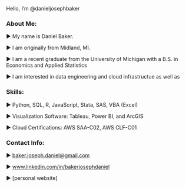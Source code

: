 Hello, I’m @danieljosephbaker

### About Me:

   :arrow_forward: My name is Daniel Baker. 

   :arrow_forward: I am originally from Midland, MI.
  
   :arrow_forward: I am a recent graduate from the University of Michigan with a B.S. in Economics and Applied Statistics 

   :arrow_forward: I am interested in data engineering and cloud infrastructue as well as 

### Skills:

  :arrow_forward: Python, SQL, R, JavaScript, Stata, SAS, VBA (Excel)

  :arrow_forward: Visualization Software: Tableau, Power BI, and ArcGIS
  
  :arrow_forward: Cloud Certifications: AWS SAA-C02, AWS CLF-C01

### Contact Info:

  :arrow_forward: baker.joseph.daniel@gmail.com
  
  :arrow_forward: www.linkedin.com/in/bakerjosephdaniel
  
  :arrow_forward: [personal website]

<!---
danieljosephbaker/danieljosephbaker is a ✨ special ✨ repository because its `README.md` (this file) appears on your GitHub profile.
You can click the Preview link to take a look at your changes.
--->
